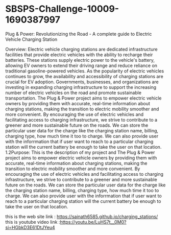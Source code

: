 # SBSPS-Challenge-10009-1690387997
Plug &amp; Power: Revolutionizing the Road - A complete guide to Electric Vehicle Charging Station

Overview:
Electric vehicle charging stations are dedicated infrastructure facilities that provide electric vehicles with the ability to recharge their batteries. These stations supply electric power
to the vehicle's battery, allowing EV owners to extend their driving range and reduce reliance on traditional gasoline-powered vehicles. As the popularity of electric vehicles continues to grow, 
the availability and accessibility of charging stations are crucial for EV adoption. Governments, businesses, and organizations are investing in expanding charging infrastructure to support the increasing
number of electric vehicles on the road and promote sustainable transportation. The Plug & Power project aims to empower electric vehicle owners by providing them with accurate, real-time information about 
charging stations, making the transition to electric mobility smoother and more convenient. By encouraging the use of electric vehicles and facilitating access to charging infrastructure, we strive to
contribute to a greener and more sustainable future on the roads. We can store the particular user data for the charge like the charging station name, billing, charging type, how much time it too to charge.
We can also provide user with the inforrmation that if user want to reach to a particular charging station will the current battery be enough to take the user on that location.
1.2Purpose:
 This is the description of my project and The Plug & Power project aims to empower electric vehicle owners by providing them with accurate, real-time information about charging stations, making the
 transition to electric mobility smoother and more convenient. By encouraging the use of electric vehicles and facilitating access to charging infrastructure, we strive to contribute to a greener and more
 sustainable future on the roads. We can store the particular user data for the charge like the charging station name, billing, charging type, how much time it too to charge. We can also provide user with the
 inforrmation that if user want to reach to a particular charging station will the current battery be enough to take the user on that location.
 
this is  the web site link : https://sainath6585.github.io/charging_stations/
this is youtube video link :https://youtu.be/LuHS7t__0M0?si=HGbkD3E61DtJYeu4
